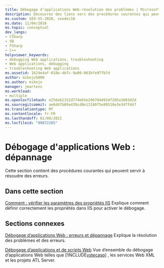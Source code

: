 ```yaml
---
title: Débogage d’applications Web-résolution des problèmes | Microsoft Docs
description: Découvrez des liens vers des procédures courantes qui peuvent être utilisées pour déboguer et résoudre les erreurs dans les applications Web.
ms.custom: SEO-VS-2020, seodec18
ms.date: 11/04/2016
ms.topic: conceptual
dev_langs:
- CSharp
- VB
- FSharp
- C++
helpviewer_keywords:
- debugging Web applications, troubleshooting
- Web applications, debugging
- troubleshooting Web applications
ms.assetid: 1624e4af-018e-4b7c-9a00-063bfe97fb7d
author: mikejo5000
ms.author: mikejo
manager: jmartens
ms.workload:
- multiple
ms.openlocfilehash: e256e62152d774eb5e296784d934f205a1003d2d
ms.sourcegitcommit: ae6d47b09a439cd0e13180f5e89510e3e347fd47
ms.translationtype: MT
ms.contentlocale: fr-FR
ms.lasthandoff: 02/08/2021
ms.locfileid: "99872285"
---
```

# <a name="debugging-web-applications-troubleshooting"></a>Débogage d'applications Web : dépannage
Cette section contient des procédures courantes qui peuvent servir à résoudre des erreurs.

## <a name="in-this-section"></a>Dans cette section
 [Comment : vérifier les paramètres des propriétés IIS](../debugger/how-to-verify-iis-property-settings.md) Explique comment définir correctement les propriétés dans IIS pour activer le débogage.

## <a name="related-sections"></a>Sections connexes
 [Débogage d’applications Web : erreurs et dépannage](../debugger/debugging-web-applications-errors-and-troubleshooting.md) Explique la résolution des problèmes et des erreurs.

 [Débogage d’applications et de scripts Web](how-to-enable-debugging-for-aspnet-applications.md) Vue d’ensemble du débogage d’applications Web telles que [!INCLUDE[vstecasp](../code-quality/includes/vstecasp_md.md)] , les services Web XML et les projets ATL Server.